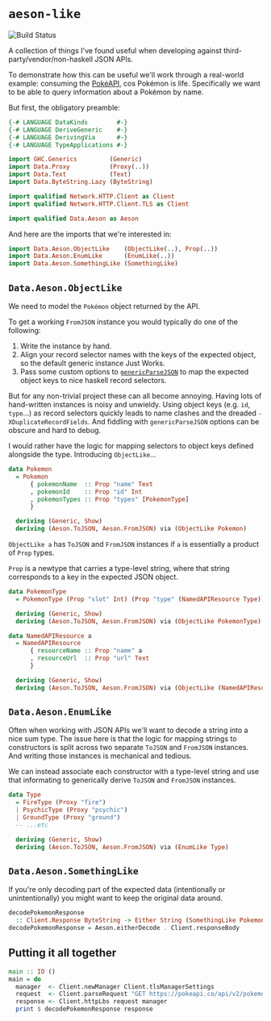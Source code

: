 # `aeson-like`

![Build Status](https://github.com/jonathanlking/aeson-like/actions/workflows/ci.yml/badge.svg)

A collection of things I've found useful when developing against
third-party/vendor/non-haskell JSON APIs.

To demonstrate how this can be useful we'll work through a real-world example:
consuming the [PokéAPI](https://pokeapi.co/), cos Pokémon is life. Specifically we want to be able to
query information about a Pokémon by name.

But first, the obligatory preamble:

```haskell
{-# LANGUAGE DataKinds        #-}
{-# LANGUAGE DeriveGeneric    #-}
{-# LANGUAGE DerivingVia      #-}
{-# LANGUAGE TypeApplications #-}

import GHC.Generics         (Generic)
import Data.Proxy           (Proxy(..))
import Data.Text            (Text)
import Data.ByteString.Lazy (ByteString)

import qualified Network.HTTP.Client as Client
import qualified Network.HTTP.Client.TLS as Client

import qualified Data.Aeson as Aeson
```

And here are the imports that we're interested in:

```haskell
import Data.Aeson.ObjectLike    (ObjectLike(..), Prop(..))
import Data.Aeson.EnumLike      (EnumLike(..))
import Data.Aeson.SomethingLike (SomethingLike)
```

## `Data.Aeson.ObjectLike`

We need to model the `Pokémon` object returned by the API.

To get a working `FromJSON` instance you would typically do one of the following:

1. Write the instance by hand.
2. Align your record selector names with the keys of the expected object, so
   the default generic instance Just Works.
3. Pass some custom options to [`genericParseJSON`](https://hackage.haskell.org/package/aeson/docs/Data-Aeson.html#v:genericParseJSON) 
   to map the expected object keys to nice haskell record selectors.

But for any non-trivial project these can all become annoying. Having lots of hand-written
instances is noisy and unwieldy. Using object keys (e.g. `id`, `type`...) as
record selectors quickly leads to name clashes and the dreaded
`-XDuplicateRecordFields`. And fiddling with `genericParseJSON` options can
be obscure and hard to debug.

I would rather have the logic for mapping selectors to object keys defined 
alongside the type. Introducing `ObjectLike`...

```haskell
data Pokemon
  = Pokemon
      { pokemonName  :: Prop "name" Text
      , pokemonId    :: Prop "id" Int
      , pokemonTypes :: Prop "types" [PokemonType]
      }

  deriving (Generic, Show)
  deriving (Aeson.ToJSON, Aeson.FromJSON) via (ObjectLike Pokemon)
```

`ObjectLike a` has `ToJSON` and `FromJSON` instances if `a` is essentially
a product of `Prop` types. 

`Prop` is a newtype that carries a type-level string, where that string 
corresponds to a key in the expected JSON object.

```haskell
data PokemonType
  = PokemonType (Prop "slot" Int) (Prop "type" (NamedAPIResource Type))

  deriving (Generic, Show)
  deriving (Aeson.ToJSON, Aeson.FromJSON) via (ObjectLike PokemonType)

data NamedAPIResource a
  = NamedAPIResource
      { resourceName :: Prop "name" a
      , resourceUrl  :: Prop "url" Text
      }

  deriving (Generic, Show)
  deriving (Aeson.ToJSON, Aeson.FromJSON) via (ObjectLike (NamedAPIResource a))
```

## `Data.Aeson.EnumLike`

Often when working with JSON APIs we'll want to decode a string into a nice sum 
type. The issue here is that the logic for mapping strings to constructors is 
split across two separate `ToJSON` and `FromJSON` instances. And writing those 
instances is mechanical and tedious.

We can instead associate each constructor with a type-level string and use that
informating to generically derive `ToJSON` and `FromJSON` instances.

```haskell
data Type
  = FireType (Proxy "fire")
  | PsychicType (Proxy "psychic")
  | GroundType (Proxy "ground")
  -- ...etc

  deriving (Generic, Show)
  deriving (Aeson.ToJSON, Aeson.FromJSON) via (EnumLike Type)
```

## `Data.Aeson.SomethingLike`

If you're only decoding part of the expected data (intentionally or unintentionally) 
you might want to keep the original data around. 

```haskell
decodePokemonResponse 
  :: Client.Response ByteString -> Either String (SomethingLike Pokemon)
decodePokemonResponse = Aeson.eitherDecode . Client.responseBody
```

## Putting it all together

```haskell
main :: IO ()
main = do
  manager  <- Client.newManager Client.tlsManagerSettings
  request  <- Client.parseRequest "GET https://pokeapi.co/api/v2/pokemon/ditto"
  response <- Client.httpLbs request manager
  print $ decodePokemonResponse response
```

